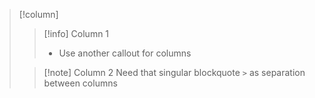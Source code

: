 > [!column]
>> [!info] Column 1
>> - Use another callout for columns
>
>> [!note] Column 2
>> Need that singular blockquote `>` as separation between columns